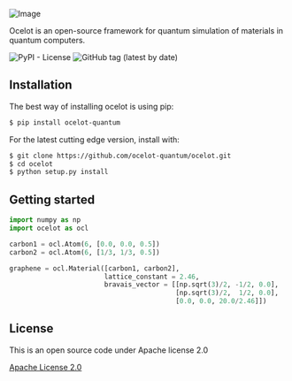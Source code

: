 ![Image](https://github.com/ocelot-quantum/ocelot/blob/master/logo.png)

Ocelot is an open-source framework for quantum simulation of materials in quantum computers.

![PyPI - License](https://img.shields.io/pypi/l/ocelot-quantum?color=brightgreen&style=for-the-badge)  ![GitHub tag (latest by date)](https://img.shields.io/github/v/tag/ocelot-quantum/ocelot?style=for-the-badge)

## Installation

The best way of installing ocelot is using pip:
```bash
$ pip install ocelot-quantum
``` 

For the latest cutting edge version, install with:
```bash
$ git clone https://github.com/ocelot-quantum/ocelot.git
$ cd ocelot
$ python setup.py install
```

## Getting started

```python
import numpy as np
import ocelot as ocl

carbon1 = ocl.Atom(6, [0.0, 0.0, 0.5])
carbon2 = ocl.Atom(6, [1/3, 1/3, 0.5])

graphene = ocl.Material([carbon1, carbon2],
                        lattice_constant = 2.46,
                        bravais_vector = [[np.sqrt(3)/2, -1/2, 0.0],
                                          [np.sqrt(3)/2,  1/2, 0.0],
                                          [0.0, 0.0, 20.0/2.46]])
```

## License
This is an open source code under Apache license 2.0

[Apache License 2.0](LICENSE.txt)
